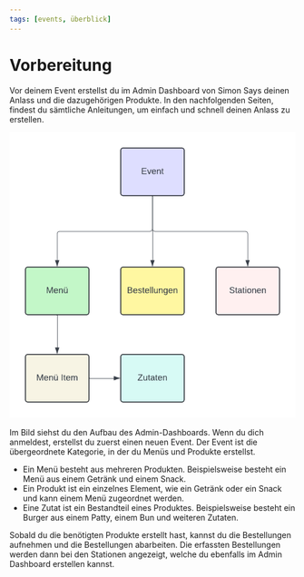 ```yaml
---
tags: [events, überblick]
---
```

# Vorbereitung

Vor deinem Event erstellst du im Admin Dashboard von Simon Says deinen Anlass und die dazugehörigen Produkte. 
In den nachfolgenden Seiten, findest du sämtliche Anleitungen, um einfach und schnell deinen Anlass zu erstellen.

![](overview-events.png "Aufbau")

Im Bild siehst du den Aufbau des Admin-Dashboards. Wenn du dich anmeldest, erstellst du zuerst einen neuen Event.
Der Event ist die übergeordnete Kategorie, in der du Menüs und Produkte erstellst. 
* Ein Menü besteht aus mehreren Produkten. Beispielsweise besteht ein Menü aus einem Getränk und einem Snack. 
* Ein Produkt ist ein einzelnes Element, wie ein Getränk oder ein Snack und kann einem Menü zugeordnet werden.
* Eine Zutat ist ein Bestandteil eines Produktes. Beispielsweise besteht ein Burger aus einem Patty, einem Bun und weiteren Zutaten.

Sobald du die benötigten Produkte erstellt hast, kannst du die Bestellungen aufnehmen und die Bestellungen abarbeiten.
Die erfassten Bestellungen werden dann bei den Stationen angezeigt, welche du ebenfalls im Admin Dashboard erstellen kannst.
